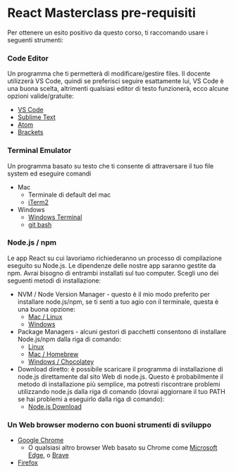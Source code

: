 # React Masterclass pre-requisiti

Per ottenere un esito positivo da questo corso, ti raccomando usare i seguenti strumenti:

### Code Editor 

Un programma che ti permetterà di modificare/gestire files. Il docente utilizzerà VS Code, quindi se preferisci seguire esattamente lui, VS Code è una buona scelta, altrimenti qualsiasi editor di testo funzionerà, ecco alcune opzioni valide/gratuite:

* [VS Code](https://code.visualstudio.com/)
* [Sublime Text](https://www.sublimetext.com/)
* [Atom](https://atom.io/)
* [Brackets](http://brackets.io/)

### Terminal Emulator

Un programma basato su testo che ti consente di attraversare il tuo file system ed eseguire comandi

* Mac
	* Terminale di default del mac 
	* [iTerm2](https://iterm2.com/)
* Windows
	* [Windows Terminal](https://github.com/Microsoft/Terminal#installing-and-running-windows-terminal)
	* [git bash](https://git-scm.com/downloads)


### Node.js / npm

Le app React su cui lavoriamo richiederanno un processo di compilazione eseguito su Node.js. Le dipendenze delle nostre app saranno gestite da npm. Avrai bisogno di entrambi installati sul tuo computer. Scegli uno dei seguenti metodi di installazione:

* NVM / Node Version Manager - questo è il mio modo preferito per installare node.js/npm, se ti senti a tuo agio con il terminale, questa è una buona opzione:
	* [Mac / Linux](https://github.com/nvm-sh/nvm#installing-and-updating)
	* [Windows](https://github.com/coreybutler/nvm-windows)
* Package Managers - alcuni gestori di pacchetti consentono di installare Node.js/npm dalla riga di comando:
	* [Linux](https://upstack.co/knowledge/how-to-install-node-js-on-linux)
	* [Mac / Homebrew](https://formulae.brew.sh/formula/node)
	* [Windows / Chocolatey](https://community.chocolatey.org/packages/nodejs)
* Download diretto: è possibile scaricare il programma di installazione di node.js direttamente dal sito Web di node.js. Questo è probabilmente il metodo di installazione più semplice, ma potresti riscontrare problemi utilizzando node.js dalla riga di comando (dovrai aggiornare il tuo PATH se hai problemi a eseguirlo dalla riga di comando):
	* [Node.js Download](https://nodejs.org/en/)

### Un Web browser moderno con buoni strumenti di sviluppo

* [Google Chrome](https://www.google.com/chrome/index.html)
  * O qualsiasi altro browser Web basato su Chrome come [Microsoft Edge](https://www.microsoft.com/en-us/edge), o [Brave](https://brave.com/)
* [Firefox](https://www.mozilla.org/en-US/firefox/new/)

